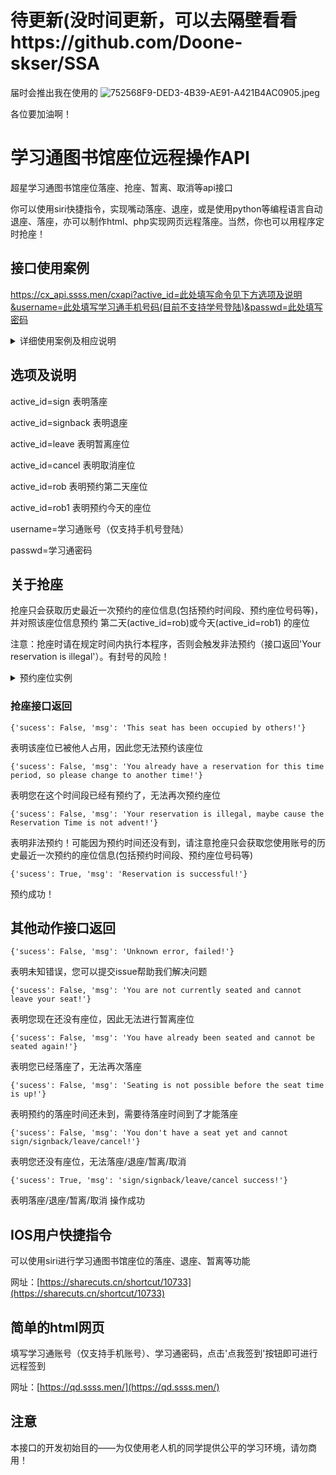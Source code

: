 # 待更新(没时间更新，可以去隔壁看看https://github.com/Doone-skser/SSA
届时会推出我在使用的
![752568F9-DED3-4B39-AE91-A421B4AC0905.jpeg](https://i.loli.net/2021/11/10/W1Z2KTzU6xtJfyc.jpg)

各位要加油啊！
# 学习通图书馆座位远程操作API

超星学习通图书馆座位落座、抢座、暂离、取消等api接口

你可以使用siri快捷指令，实现嘴动落座、退座，或是使用python等编程语言自动退座、落座，亦可以制作html、php实现网页远程落座。当然，你也可以用程序定时抢座！

## 接口使用案例

https://cx_api.ssss.men/cxapi?active_id=此处填写命令见下方选项及说明&username=此处填写学习通手机号码(目前不支持学号登陆)&passwd=此处填写密码

  <details>
  <summary> 详细使用案例及相应说明</summary>
  比如我的手机号码为19541817688，我的密码为ilovesunn，我要执行的命令为落座（active_id=sign），所以我应该访问的网址是

  https://cx_api.ssss.men/cxapi?active_id=sign&username=19541817688&passwd=ilovesunn

  同样的，如果我想要预约第二天的座位(active_id=rob)，我要访问的网址为

  https://cx_api.ssss.men/cxapi?active_id=rob&username=19541817688&passwd=ilovesunn
  </details>


## 选项及说明

active_id=sign                        表明落座

active_id=signback                表明退座

active_id=leave                      表明暂离座位

active_id=cancel                    表明取消座位

active_id=rob                         表明预约第二天座位

active_id=rob1                        表明预约今天的座位


username=学习通账号（仅支持手机号登陆）

passwd=学习通密码

## 关于抢座

抢座只会获取历史最近一次预约的座位信息(包括预约时间段、预约座位号码等)，并对照该座位信息预约  第二天(active_id=rob)或今天(active_id=rob1)  的座位

注意：抢座时请在规定时间内执行本程序，否则会触发非法预约（接口返回'Your reservation is illegal'）。有封号的风险！
   <details>
   <summary> 预约座位实例</summary>
   比如，您的学习通账号内最近预约的座位号是110，预约时间段是7:00-10:00，那么本程序预约的座位号也是110，预约时间也还是7:00-10:00

   当访问的网址内active_id=rob时，您的账号将自动预约第二天的座位；当访问的网址内active_id=rob1时，您的账号将自动预约今天的座位；但也应遵守学校的允许预约的时间段，否则就会触发非法预约。有以下两种情况可以借鉴：


1.您的学校在晚上八点后可以预约第二天的座位，如果您想预约第二天的座位，那么您可以在今晚八点定时访问这样的网址https://cx_api.ssss.men/cxapi?active_id=rob&username=此处填入学习通账号&passwd=此处填入密码

2.您的学校在早上七点后可以预约今天的座位，如果您想预约今天的座位，那么您可以在今早七点定时访问这样的网址https://cx_api.ssss.men/cxapi?active_id=rob1&username=此处填入学习通账号&passwd=此处填入密码

注意上述网址中一个active_id为'rob'另一个为'rob1'

当然定时访问网址的操作可以使用计算机程序执行
  
   </details>

### 抢座接口返回
```
{'sucess': False, 'msg': 'This seat has been occupied by others!'} 
```
表明该座位已被他人占用，因此您无法预约该座位
```
{'sucess': False, 'msg': 'You already have a reservation for this time period, so please change to another time!'}
```
表明您在这个时间段已经有预约了，无法再次预约座位
```
{'sucess': False, 'msg': 'Your reservation is illegal, maybe cause the Reservation Time is not advent!'} 
```
表明非法预约！可能因为预约时间还没有到，请注意抢座只会获取您使用账号的历史最近一次预约的座位信息(包括预约时间段、预约座位号码等)

```
{'sucess': True, 'msg': 'Reservation is successful!'}
```
预约成功！


## 其他动作接口返回

```
{'sucess': False, 'msg': 'Unknown error, failed!'}
```
表明未知错误，您可以提交issue帮助我们解决问题
```
{'sucess': False, 'msg': 'You are not currently seated and cannot leave your seat!'}
```
表明您现在还没有座位，因此无法进行暂离座位
```
{'sucess': False, 'msg': 'You have already been seated and cannot be seated again!'}   
```
表明您已经落座了，无法再次落座
```
{'sucess': False, 'msg': 'Seating is not possible before the seat time is up!'}    
```
表明预约的落座时间还未到，需要待落座时间到了才能落座
```
{'sucess': False, 'msg': 'You don't have a seat yet and cannot sign/signback/leave/cancel!'}
```
表明您还没有座位，无法落座/退座/暂离/取消
```
{'sucess': True, 'msg': 'sign/signback/leave/cancel success!'}   
```
表明落座/退座/暂离/取消 操作成功


## IOS用户快捷指令

可以使用siri进行学习通图书馆座位的落座、退座、暂离等功能

网址：[https://sharecuts.cn/shortcut/10733](https://sharecuts.cn/shortcut/10733)

## 简单的html网页

填写学习通账号（仅支持手机账号）、学习通密码，点击'点我签到'按钮即可进行远程签到

网址：[https://qd.ssss.men/](https://qd.ssss.men/)




## 注意

本接口的开发初始目的——为仅使用老人机的同学提供公平的学习环境，请勿商用！




